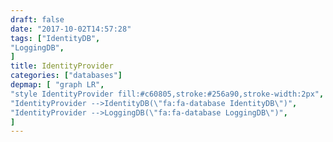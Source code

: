 ```yaml
---
draft: false
date: "2017-10-02T14:57:28"
tags: ["IdentityDB",
"LoggingDB",
]
title: IdentityProvider
categories: ["databases"]
depmap: [ "graph LR",
"style IdentityProvider fill:#c60805,stroke:#256a90,stroke-width:2px",
"IdentityProvider -->IdentityDB(\"fa:fa-database IdentityDB\")",
"IdentityProvider -->LoggingDB(\"fa:fa-database LoggingDB\")",
]
---
```

			